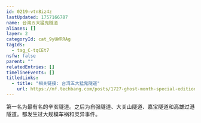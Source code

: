 ```yaml
---
id: 0219-vtn8iz4z
lastUpdated: 1757166787
name: 台湾五大猛鬼隧道
aliases: []
layer: 2
categoryId: cat_9yUWRRAg
tagIds:
  - tag_C-tqCEt7
nsfw: false
parent: ""
relatedEntries: []
timelineEvents: []
titledLinks:
  - title: "相关链接: 台湾五大猛鬼隧道"
    url: https://mf.techbang.com/posts/1727-ghost-month-special-edition-of-the-great-elm-tunnel
---
```


第一名为最有名的辛亥隧道。之后为自强隧道、大关山隧道、嘉宝隧道和高雄过港隧道。都发生过大规模车祸和灵异事件。